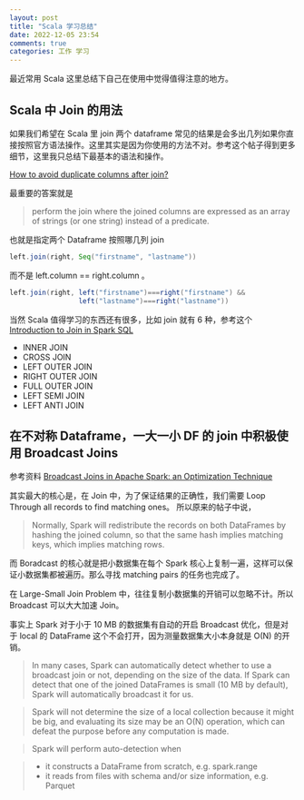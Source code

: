 ```yaml
---
layout: post
title: "Scala 学习总结"
date: 2022-12-05 23:54
comments: true
categories: 工作 学习
---
```


最近常用 Scala 这里总结下自己在使用中觉得值得注意的地方。

<!--more-->

## Scala 中 Join 的用法

如果我们希望在 Scala 里 join 两个 dataframe 常见的结果是会多出几列如果你直接按照官方语法操作。这里其实是因为你使用的方法不对。参考这个帖子得到更多细节，这里我只总结下最基本的语法和操作。

[How to avoid duplicate columns after join?](https://stackoverflow.com/questions/35258506/how-to-avoid-duplicate-columns-after-join)

最重要的答案就是

> perform the join where the joined columns are expressed as an array of strings (or one string) instead of a predicate.

也就是指定两个 Dataframe 按照哪几列 join

```scala
left.join(right, Seq("firstname", "lastname"))
```

而不是 left.column == right.column 。

```scala
left.join(right, left("firstname")===right("firstname") &&
                 left("lastname")===right("lastname"))
```

当然 Scala 值得学习的东西还有很多，比如 join 就有 6 种，参考这个 [Introduction to Join in Spark SQL](https://www.educba.com/join-in-spark-sql/) 


* INNER JOIN
* CROSS JOIN
* LEFT OUTER JOIN
* RIGHT OUTER JOIN
* FULL OUTER JOIN
* LEFT SEMI JOIN
* LEFT ANTI JOIN

## 在不对称 Dataframe，一大一小 DF 的 join 中积极使用 Broadcast Joins

参考资料 [Broadcast Joins in Apache Spark: an Optimization Technique](https://blog.rockthejvm.com/spark-broadcast-joins/)

其实最大的核心是，在 Join 中，为了保证结果的正确性，我们需要 Loop Through all records to find matching ones。 所以原来的帖子中说，

> Normally, Spark will redistribute the records on both DataFrames by hashing the joined column, so that the same hash implies matching keys, which implies matching rows.

而 Boradcast 的核心就是把小数据集在每个 Spark 核心上复制一遍，这样可以保证小数据集都被遍历。那么寻找 matching pairs 的任务也完成了。

在 Large-Small Join Problem 中，往往复制小数据集的开销可以忽略不计。所以 Broadcast 可以大大加速 Join。

事实上 Spark 对于小于 10 MB 的数据集有自动的开启 Broadcast 优化，但是对于 local 的 DataFrame 这个不会打开，因为测量数据集大小本身就是 O(N) 的开销。

> In many cases, Spark can automatically detect whether to use a broadcast join or not, depending on the size of the data. If Spark can detect that one of the joined DataFrames is small (10 MB by default), Spark will automatically broadcast it for us. 

> Spark will not determine the size of a local collection because it might be big, and evaluating its size may be an O(N) operation, which can defeat the purpose before any computation is made.

> Spark will perform auto-detection when

> * it constructs a DataFrame from scratch, e.g. spark.range
> * it reads from files with schema and/or size information, e.g. Parquet

